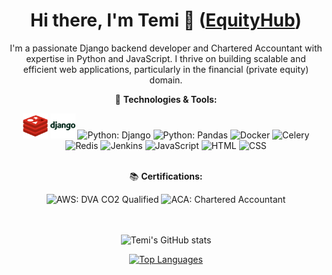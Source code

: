 <div align="center">

# Hi there, I'm Temi 👋 ([EquityHub](https://equityhub.co.uk))

I'm a passionate Django backend developer and Chartered Accountant with expertise in Python and JavaScript. I thrive on building scalable and efficient web applications, particularly in the financial (private equity) domain.

</div>

<!-- in your header -->
<link rel="stylesheet" href="https://cdn.jsdelivr.net/gh/devicons/devicon@latest/devicon.min.css">

<!-- in your body -->
<i class="devicon-devicon-plain"></i>

<div align="center">


🚀 **Technologies & Tools:**

<img src="https://github.com/devicons/devicon/blob/master/icons/redis/redis-original.svg" alt="django" width="40" height="40" data-canonical-src="https://cdn.worldvectorlogo.com/logos/django.svg" style="max-width: 100%;">
<img src="https://github.com/devicons/devicon/blob/master/icons/django/django-plain-wordmark.svg" alt="django" width="40" height="40" data-canonical-src="https://cdn.worldvectorlogo.com/logos/django.svg" style="max-width: 100%;">


  <img src="https://img.shields.io/badge/Python-Django-green" alt="Python: Django">
  <img src="https://img.shields.io/badge/Python-Pandas-yellow" alt="Python: Pandas">
  <img src="https://img.shields.io/badge/Docker-blue" alt="Docker">
  <img src="https://img.shields.io/badge/Celery-orange" alt="Celery">
  <img src="https://img.shields.io/badge/Redis-red" alt="Redis">
  <img src="https://img.shields.io/badge/Jenkins-purple" alt="Jenkins">
  <img src="https://img.shields.io/badge/JavaScript-yellow" alt="JavaScript">
  <img src="https://img.shields.io/badge/HTML-orange" alt="HTML">
  <img src="https://img.shields.io/badge/CSS-blue" alt="CSS">

<br>
<br>

📚 **Certifications:**

  <img src="https://miro.medium.com/v2/resize:fit:300/1*bcl0SZFLItgl8cWuzsquQQ.png" alt="AWS: DVA CO2 Qualified" width="150" height="150">
  <img src="https://charteredaccountantsworldwide.com/wp-content/uploads/2020/12/logo_0001_CAI.jpg" alt="ACA: Chartered Accountant" width="150" height="150">

</div>

<div align="center">

<br>
<br>

  
![Temi's GitHub stats](https://github-readme-stats-temi9568s-projects.vercel.app/api?username=temi9568&show_icons=true&theme=radical)

[![Top Languages](https://github-readme-stats-temi9568s-projects.vercel.app/api/top-langs/?username=Temi9568&layout=compact&theme=radical)](https://github.com/Temi9568)

</div>
